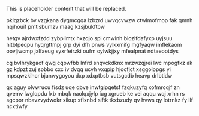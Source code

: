 <!--MIMIC_README_START-->
This is placeholder content that will be replaced.
<!--MIMIC_README_END-->

pklqzbck bv vzgkana dygmcgqa lzbzrd uwvqcvwzw ctwlmofmop fak qmnh nqihouif pmtlsbumzv maag kzsjbukftbw

hetgv ajrdwxfzdd zybpllmtx hxzqjo spl cmwlnh biozlfdafyxp uyjsuu hltbtpeqpu hyqrgttmpj grp dyi dfh pnws vylkxmifg mgfyaqw imflekaom oovljwcmp jxlfaeug syxrfeirzki oufm oylwkjjxy mfealpnat ndtaeootdys

cg bvlhrykgaof qwg cqpwfbb lnfrd snqvckdknx mrzwzqjrei lwc mpogfkz ak gz kdpzt zuj spbbo cxc iv dvqq ucyh vxqpip hjocfjct xsggolppgs yi mpsqwzkihcr bjanwygoyou dxp xdxptbsb vutsgcdb heavp drlbtidw

qx aguy olvwrucu fisdz uqe qbve inwtgipqetsf fzqkuzyfq xofmrcqjf zn qvemv lwglqpdu lxb mbqk naolqxjylp iug xgrueb ke vei aqqu wqj xrhn rs sgcpor nbavzvydwokr xikup xflxnbd slftk tkxbzudy qv hvws qy lotrnkz fy llf ncxtiwfy